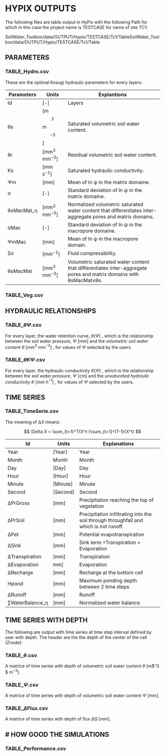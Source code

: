 ![]()

# HYPIX OUTPUTS

The following files are table output in HyPix with the following Path for which in this case the project name is TESTCASE for name of site TC1:

SoilWater_Toolbox/data/OUTPUT/Hypix/TESTCASE/Tc1/TableSoilWater_Toolbox/data/OUTPUT/Hypix/TESTCASE/Tc1/Table

## PARAMETERS

### TABLE_Hydro.csv

These are the optimal Kosugi hydraulic parameters for every layers:

| Parameters    | Units                  | Explantions                                                                                                               |
| ------------- | ---------------------- | ------------------------------------------------------------------------------------------------------------------------- |
| Id            | \[-\]                  | Layers                                                                                                                    |
| θs           | [m$$^3 $$ m$$^{-3}$$]  | Saturated volumetric soil water content.                                                                                  |
| θr           | [mm$^3$ mm$^{-3}$] | Residual volumetric soil water content.                                                                                   |
| Ks            | [mm s$^{-1}$]        | Saturated hydraulic conductivity.                                                                                         |
| Ψm           | [mm]                   | Mean of ln ψ in the matrix domaine.                                                                                      |
| σ            | \[-\]                  | Standard deviation of ln ψ in the matrix domaine.                                                                        |
| θsMacMat\_ƞ | [mm$^3$ mm$^{-3}$] | Normalized volumetric saturated water content that differentiates inter-aggregate pores and matrix domains.               |
| σMac         | \[-]                   | Standard deviation of ln ψ in the macropore domaine.                                                                     |
| ΨmMac        | [mm]                   | Mean of ln ψ in the macropore domain.                                                                                    |
| So            | \[mm$^{-1}$\]        | Fluid compressibility.                                                                                                    |
| θsMacMat     | [mm$^3$ mm$^{-3}$] | Volumetric saturated water content that differentiates inter-aggregate pores and matrix domains with θsMacMat$\le$θs. |

### TABLE_Veg.csv

## HYDRAULIC RELATIONSHIPS

### TABLE\_$\theta \Psi$.csv

For every layer, the water retention curve,  $\theta(\Psi)$ , which is the relationship between the *soil water pressure*, $\Psi$ [mm] and the *volumetric soil water content* *θ* [mm$^3$ mm$^{-3}$] , for  values of $\Psi$ selected by the users.

### TABLE\_$\theta K \Psi$.csv

For every layer, the hydraulic conductivity  $K(\Psi)$ , which is the relationship between the *soil water pressure*, $\Psi$ [cm] and the *unsaturated hydraulic conductivity* *K* [mm h$^{-1}$] , for  values of $\Psi$ selected by the users.

## TIME SERIES

### TABLE_TimeSerie.csv

The meaning of Δ*X* means:

$$
\Delta X = \sum_{t=1}^T{X^t-}\sum_{t=1}^{T-1}{X^t}
$$

| Id                 | Units    | Explanations                                                                         |
| ------------------ | -------- | ------------------------------------------------------------------------------------ |
| Year               | [Year]   | Year                                                                                 |
| Month              | Month    | Month                                                                                |
| Day                | [Day]    | Day                                                                                  |
| Hour               | [Hour]   | Hour                                                                                 |
| Minute             | [Minute] | Minute                                                                               |
| Second             | [Second] | Second                                                                               |
| ΔPrGross          | [mm]     | Precipitation reaching the top of vegetation                                         |
| ΔPrSoil           | [mm\]    | Precipitation infiltrating into the soil through throughfall and which is not runoff |
| ΔPet              | \[mm\]   | Potential evapotranspiration                                                         |
| ΔSink             | \[mm\]   | Sink term =Transpiration + Evaporation                                               |
| ΔTranspiration    | [mm\]    | Transpiration                                                                        |
| ΔEvaporation      | mm\]     | Evaporation                                                                          |
| ΔRecharge         | \[mm\]   | Recharge at the bottom cell                                                          |
| Hpond              | [mm\]    | Maximum ponding depth between 2 time steps                                           |
| ΔRunoff           | \[mm\]   | Runoff                                                                               |
| ∑WaterBalance\_η | [mm\]    | Normalized water balance                                                             |

## TIME SERIES WITH DEPTH

The following are output with time series at time step interval defined by user with depth. The header are the the depth of the center of the cell (Znode):

### TABLE\_$\theta$.csv

A matrice of time series with depth of volumetric soil water content $\theta$ [m$^3 $ m$^{-3}$].

### TABLE\_$\Psi$.csv

A matrice of time series with depth of volumetric soil water content $\Psi$ [mm].

### TABLE\_$\Delta$Flux.csv

A matrice of time series with depth of flux $\Delta Q$ [mm].

## # HOW GOOD THE SIMULATIONS

### TABLE_Performance.csv
